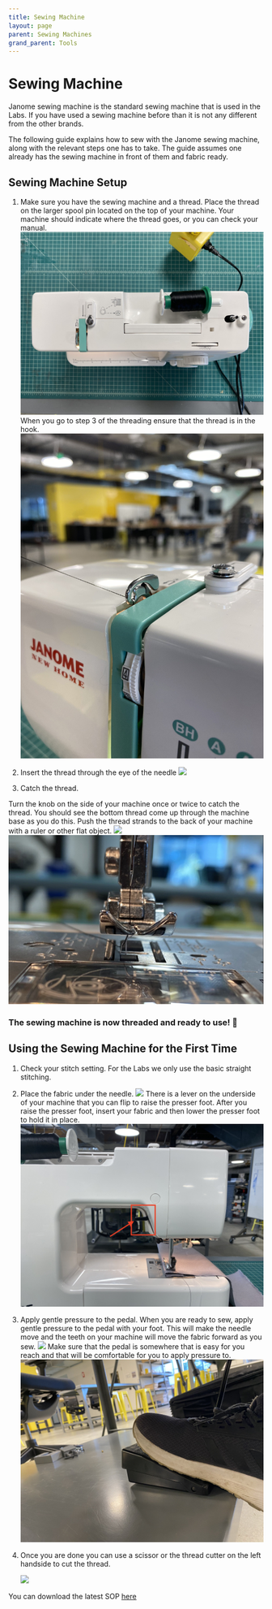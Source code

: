 ```yaml
---
title: Sewing Machine
layout: page
parent: Sewing Machines
grand_parent: Tools
---
```


# Sewing Machine

Janome sewing machine is the standard sewing machine that is used in the Labs. If you have used a sewing machine before than it is not any different from the other brands.

The following guide explains how to sew with the Janome sewing machine, along with the relevant steps one has to take. The guide assumes one already has the sewing machine in front of them and fabric ready.

## Sewing Machine Setup

1. Make sure you have the sewing machine and a thread. Place the thread on the larger spool pin located on the top of your machine. Your machine should indicate where the thread goes, or you can check your manual.
   ![](/assets/images/sewing_machine/top_view.jpg)
   When you go to step 3 of the threading ensure that the thread is in the hook.
   ![](/assets/images/sewing_machine/step3.jpg)

2. Insert the thread through the eye of the needle
   ![](/assets/images/sewing_machine/insert_thread.gif)
3. Catch the thread.

Turn the knob on the side of your machine once or twice to catch the thread. You should see the bottom thread come up through the machine base as you do this. Push the thread strands to the back of your machine with a ruler or other flat object.
![](/assets/images/sewing_machine/catch_thread.gif)
![](/assets/images/sewing_machine/thread_loop1.jpg)

### The sewing machine is now threaded and ready to use! 🎉

## Using the Sewing Machine for the First Time

1. Check your stitch setting. For the Labs we only use the basic straight stitching.

2. Place the fabric under the needle.
   ![](/assets/images/sewing_machine/place_fabric.gif)
   There is a lever on the underside of your machine that you can flip to raise the presser foot. After you raise the presser foot, insert your fabric and then lower the presser foot to hold it in place.
   ![](/assets/images/sewing_machine/lever_stepper.jpg)
3. Apply gentle pressure to the pedal. When you are ready to sew, apply gentle pressure to the pedal with your foot. This will make the needle move and the teeth on your machine will move the fabric forward as you sew.
   ![](/assets/images/sewing_machine/start_sewing.gif)
   Make sure that the pedal is somewhere that is easy for you reach and that will be comfortable for you to apply pressure to.
   ![](/assets/images/sewing_machine/foot_stepper.jpg)

4. Once you are done you can use a scissor or the thread cutter on the left handside to cut the thread.

   ![](/assets/images/sewing_machine/done_sewing.gif)

You can download the latest SOP [here](/assets/sops/SewingMachine/SOP_SewingMachine.docx)
